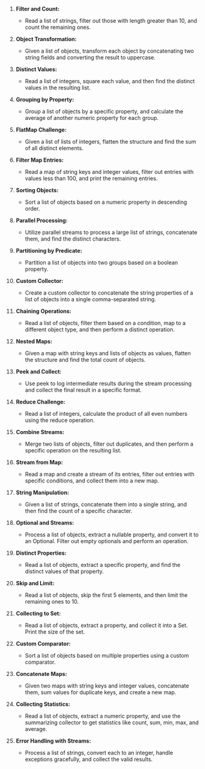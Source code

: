 1. **Filter and Count:**
   - Read a list of strings, filter out those with length greater than 10, and count the remaining ones.

2. **Object Transformation:**
   - Given a list of objects, transform each object by concatenating two string fields and converting the result to uppercase.

3. **Distinct Values:**
   - Read a list of integers, square each value, and then find the distinct values in the resulting list.

4. **Grouping by Property:**
   - Group a list of objects by a specific property, and calculate the average of another numeric property for each group.

5. **FlatMap Challenge:**
   - Given a list of lists of integers, flatten the structure and find the sum of all distinct elements.

6. **Filter Map Entries:**
   - Read a map of string keys and integer values, filter out entries with values less than 100, and print the remaining entries.

7. **Sorting Objects:**
   - Sort a list of objects based on a numeric property in descending order.

8. **Parallel Processing:**
   - Utilize parallel streams to process a large list of strings, concatenate them, and find the distinct characters.

9. **Partitioning by Predicate:**
   - Partition a list of objects into two groups based on a boolean property.

10. **Custom Collector:**
    - Create a custom collector to concatenate the string properties of a list of objects into a single comma-separated string.

11. **Chaining Operations:**
    - Read a list of objects, filter them based on a condition, map to a different object type, and then perform a distinct operation.

12. **Nested Maps:**
    - Given a map with string keys and lists of objects as values, flatten the structure and find the total count of objects.

13. **Peek and Collect:**
    - Use peek to log intermediate results during the stream processing and collect the final result in a specific format.

14. **Reduce Challenge:**
    - Read a list of integers, calculate the product of all even numbers using the reduce operation.

15. **Combine Streams:**
    - Merge two lists of objects, filter out duplicates, and then perform a specific operation on the resulting list.

16. **Stream from Map:**
    - Read a map and create a stream of its entries, filter out entries with specific conditions, and collect them into a new map.

17. **String Manipulation:**
    - Given a list of strings, concatenate them into a single string, and then find the count of a specific character.

18. **Optional and Streams:**
    - Process a list of objects, extract a nullable property, and convert it to an Optional. Filter out empty optionals and perform an operation.

19. **Distinct Properties:**
    - Read a list of objects, extract a specific property, and find the distinct values of that property.

20. **Skip and Limit:**
    - Read a list of objects, skip the first 5 elements, and then limit the remaining ones to 10.

21. **Collecting to Set:**
    - Read a list of objects, extract a property, and collect it into a Set. Print the size of the set.

22. **Custom Comparator:**
    - Sort a list of objects based on multiple properties using a custom comparator.

23. **Concatenate Maps:**
    - Given two maps with string keys and integer values, concatenate them, sum values for duplicate keys, and create a new map.

24. **Collecting Statistics:**
    - Read a list of objects, extract a numeric property, and use the summarizing collector to get statistics like count, sum, min, max, and average.

25. **Error Handling with Streams:**
    - Process a list of strings, convert each to an integer, handle exceptions gracefully, and collect the valid results.
